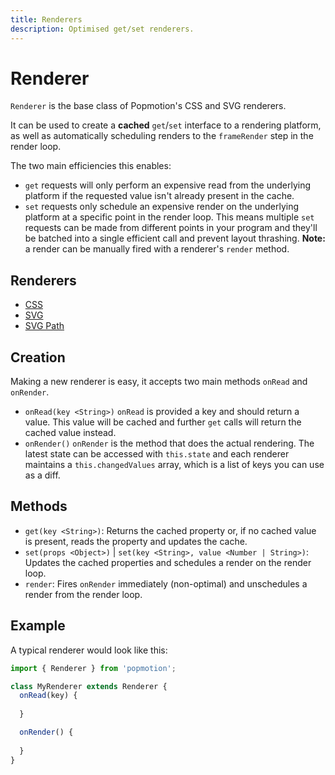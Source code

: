 ```yaml
---
title: Renderers
description: Optimised get/set renderers.
---
```


# Renderer

`Renderer` is the base class of Popmotion's CSS and SVG renderers.

It can be used to create a **cached** `get`/`set` interface to a rendering platform, as well as automatically scheduling renders to the `frameRender` step in the render loop.

The two main efficiencies this enables:

- `get` requests will only perform an expensive read from the underlying platform if the requested value isn't already present in the cache.
- `set` requests only schedule an expensive render on the underlying platform at a specific point in the render loop. This means multiple `set` requests can be made from different points in your program and they'll be batched into a single efficient call and prevent layout thrashing. **Note:** a render can be manually fired with a renderer's `render` method.

## Renderers
- [CSS](css)
- [SVG](svg)
- [SVG Path](svg-path)

## Creation

Making a new renderer is easy, it accepts two main methods `onRead` and `onRender`.

- `onRead(key <String>)`
`onRead` is provided a key and should return a value. This value will be cached and further `get` calls will return the cached value instead.
- `onRender()`
`onRender` is the method that does the actual rendering. The latest state can be accessed with `this.state` and each renderer maintains a `this.changedValues` array, which is a list of keys you can use as a diff.

## Methods

- `get(key <String>)`: Returns the cached property or, if no cached value is present, reads the property and updates the cache.
- `set(props <Object>)` | `set(key <String>, value <Number | String>)`: Updates the cached properties and schedules a render on the render loop.
- `render`: Fires `onRender` immediately (non-optimal) and unschedules a render from the render loop.


## Example

A typical renderer would look like this: 

```javascript
import { Renderer } from 'popmotion';

class MyRenderer extends Renderer {
  onRead(key) {
    
  }

  onRender() {
    
  }
}
```
